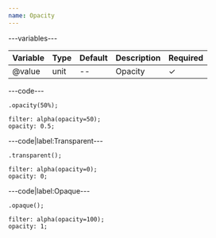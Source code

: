 ```yaml
---
name: Opacity
---
```


---variables---

| Variable | Type | Default | Description | Required |
| -------- | ---- | ------- | ----------- | -------- |
| @value   | unit | --      | Opacity     | &#10003; |

---code---

```less
.opacity(50%);
```

```less
filter: alpha(opacity=50);
opacity: 0.5;
```

---code|label:Transparent---

```less
.transparent();
```

```less
filter: alpha(opacity=0);
opacity: 0;
```

---code|label:Opaque---

```less
.opaque();
```

```less
filter: alpha(opacity=100);
opacity: 1;
```